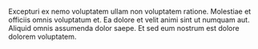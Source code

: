 Excepturi ex nemo voluptatem ullam non voluptatem ratione.
Molestiae et officiis omnis voluptatum et.
Ea dolore et velit animi sint ut numquam aut.
Aliquid omnis assumenda dolor saepe.
Et sed eum nostrum est dolore dolorem voluptatem.